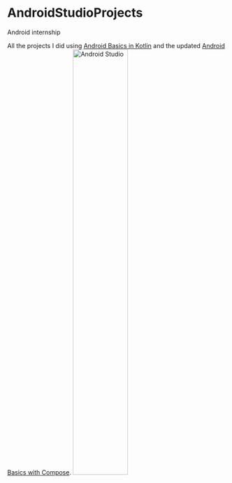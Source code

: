 # AndroidStudioProjects
Android internship

All the projects I did using [Android Basics in Kotlin](https://developer.android.com/courses/android-basics-kotlin/course) and the updated [Android Basics with Compose](https://developer.android.com/courses/android-basics-compose/course).
<img src="androidstudio.png" alt="Android Studio" width="50%"/>
